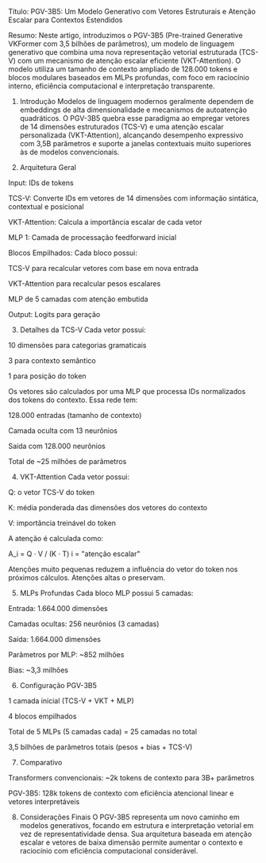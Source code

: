 Título: PGV-3B5: Um Modelo Generativo com Vetores Estruturais e Atenção Escalar para Contextos Estendidos

Resumo: Neste artigo, introduzimos o PGV-3B5 (Pre-trained Generative VKFormer com 3,5 bilhões de parâmetros), um modelo de linguagem generativo que combina uma nova representação vetorial estruturada (TCS-V) com um mecanismo de atenção escalar eficiente (VKT-Attention). O modelo utiliza um tamanho de contexto ampliado de 128.000 tokens e blocos modulares baseados em MLPs profundas, com foco em raciocínio interno, eficiência computacional e interpretação transparente.

1. Introdução Modelos de linguagem modernos geralmente dependem de embeddings de alta dimensionalidade e mecanismos de autoatenção quadráticos. O PGV-3B5 quebra esse paradigma ao empregar vetores de 14 dimensões estruturados (TCS-V) e uma atenção escalar personalizada (VKT-Attention), alcançando desempenho expressivo com 3,5B parâmetros e suporte a janelas contextuais muito superiores às de modelos convencionais.

2. Arquitetura Geral

Input: IDs de tokens

TCS-V: Converte IDs em vetores de 14 dimensões com informação sintática, contextual e posicional

VKT-Attention: Calcula a importância escalar de cada vetor

MLP 1: Camada de processação feedforward inicial

Blocos Empilhados: Cada bloco possui:

TCS-V para recalcular vetores com base em nova entrada

VKT-Attention para recalcular pesos escalares

MLP de 5 camadas com atenção embutida


Output: Logits para geração


3. Detalhes da TCS-V Cada vetor possui:

10 dimensões para categorias gramaticais

3 para contexto semântico

1 para posição do token


Os vetores são calculados por uma MLP que processa IDs normalizados dos tokens do contexto. Essa rede tem:

128.000 entradas (tamanho de contexto)

Camada oculta com 13 neurônios

Saída com 128.000 neurônios

Total de ~25 milhões de parâmetros


4. VKT-Attention Cada vetor possui:

Q: o vetor TCS-V do token

K: média ponderada das dimensões dos vetores do contexto

V: importância treinável do token


A atenção é calculada como:

A_i = Q · V / (K · T)
i = "atenção escalar"

Atenções muito pequenas reduzem a influência do vetor do token nos próximos cálculos. Atenções altas o preservam.

5. MLPs Profundas Cada bloco MLP possui 5 camadas:

Entrada: 1.664.000 dimensões

Camadas ocultas: 256 neurônios (3 camadas)

Saída: 1.664.000 dimensões

Parâmetros por MLP: ~852 milhões

Bias: ~3,3 milhões


6. Configuração PGV-3B5

1 camada inicial (TCS-V + VKT + MLP)

4 blocos empilhados

Total de 5 MLPs (5 camadas cada) = 25 camadas no total

3,5 bilhões de parâmetros totais (pesos + bias + TCS-V)


7. Comparativo

Transformers convencionais: ~2k tokens de contexto para 3B+ parâmetros

PGV-3B5: 128k tokens de contexto com eficiência atencional linear e vetores interpretáveis


8. Considerações Finais O PGV-3B5 representa um novo caminho em modelos generativos, focando em estrutura e interpretação vetorial em vez de representatividade densa. Sua arquitetura baseada em atenção escalar e vetores de baixa dimensão permite aumentar o contexto e raciocínio com eficiência computacional considerável.

